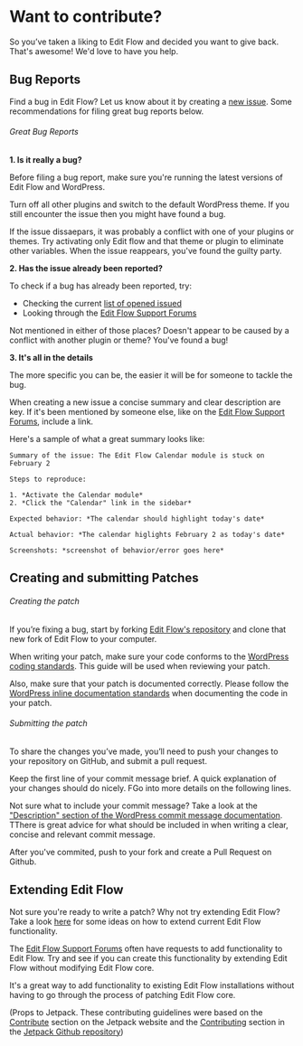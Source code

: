 # Want to contribute?

So you’ve taken a liking to Edit Flow and decided you want to give back. That's awesome! We'd love to have you help.

Bug Reports
------

Find a bug in Edit Flow? Let us know about it by creating a [new issue](https://github.com/Automattic/Edit-Flow/issues). Some recommendations for filing great bug reports below.

###### Great Bug Reports

**1. Is it really a bug?**

Before filing a bug report, make sure you're running the latest versions of Edit Flow and WordPress. 

Turn off all other plugins and switch to the default WordPress theme. If you still encounter the issue then you might have found a bug.

If the issue dissaepars, it was probably a conflict with one of your plugins or themes. Try activating only Edit flow and that theme or plugin to eliminate other variables. When the issue reappears, you've found the guilty party.

**2. Has the issue already been reported?**

To check if a bug has already been reported, try:
 * Checking the current [list of opened issued](https://github.com/Automattic/Edit-Flow/issues?q=is%3Aopen)
 * Looking through the [Edit Flow Support Forums](https://wordpress.org/support/plugin/edit-flow)

Not mentioned in either of those places? Doesn't appear to be caused by a conflict with another plugin or theme? You've found a bug!

**3. It's all in the details**

The more specific you can be, the easier it will be for someone to tackle the bug. 

When creating a new issue a concise summary and clear description are key. If it's been mentioned by someone else, like on the [Edit Flow Support Forums](https://wordpress.org/support/plugin/edit-flow), include a link.

Here's a sample of what a great summary looks like:

	Summary of the issue: The Edit Flow Calendar module is stuck on February 2

	Steps to reproduce:

	1. *Activate the Calendar module*
	2. *Click the "Calendar" link in the sidebar*

	Expected behavior: *The calendar should highlight today's date*

	Actual behavior: *The calendar higlights February 2 as today's date*

	Screenshots: *screenshot of behavior/error goes here*

Creating and submitting Patches
------

###### Creating the patch

If you’re fixing a bug, start by forking [Edit Flow's repository](https://github.com/Automattic/Edit-Flow/i) and clone that new fork of Edit Flow to your computer. 

When writing your patch, make sure your code conforms to the [WordPress coding standards](https://make.wordpress.org/core/handbook/best-practices/coding-standards/#language-specific-standards). This guide will be used when reviewing your patch.

Also, make sure that your patch is documented correctly. Please follow the [WordPress inline documentation standards](https://make.wordpress.org/core/handbook/best-practices/inline-documentation-standards/#language-specific-standards) when documenting the code in your patch.

###### Submitting the patch

To share the changes you’ve made, you’ll need to push your changes to your repository on GitHub, and submit a pull request.

Keep the first line of your commit message brief. A quick explanation of your changes should do nicely. FGo into more details on the following lines.

Not sure what to include your commit message? Take a look at the ["Description" section of the WordPress commit message documentation](https://make.wordpress.org/core/handbook/best-practices/commit-messages/#description). TThere is great advice for what should be included in when writing a clear, concise and relevant commit message.

After you've commited, push to your fork and create a Pull Request on Github.

Extending Edit Flow
------

Not sure you're ready to write a patch? Why not try extending Edit Flow? Take a look [here](http://editflow.org/extend/) for some ideas on how to extend current Edit Flow functionality.

The [Edit Flow Support Forums](https://wordpress.org/support/plugin/edit-flow) often have requests to add functionality to Edit Flow. Try and see if you can create this functionality by extending Edit Flow without modifying Edit Flow core. 

It's a great way to add functionality to existing Edit Flow installations without having to go through the process of patching Edit Flow core.

(Props to Jetpack. These contributing guidelines were based on the [Contribute](https://jetpack.com/contribute/#contribute) section on the Jetpack website and the [Contributing](https://github.com/Automattic/jetpack/blob/master/.github/CONTRIBUTING.md) section in the [Jetpack Github repository](https://github.com/Automattic/jetpack/))